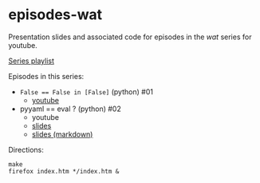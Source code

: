episodes-wat
============

Presentation slides and associated code for episodes in the *wat* series for
youtube.

[Series playlist](https://www.youtube.com/watch?v=mRPU3l54Z7I&list=PLWBKAf81pmOamJfoHz4oRdieWQysmUkaW)

Episodes in this series:

- `False == False in [False]` (python) #01
    - [youtube](https://www.youtube.com/watch?v=mRPU3l54Z7I)
- pyyaml == eval ? (python) #02
    - youtube
    - [slides](https://anthonywritescode.github.io/episodes-wat/02-pyyaml/#/2)
    - [slides (markdown)](https://github.com/anthonywritescode/episodes-wat/blob/master/02-pyyaml/slides.md)


Directions:

```
make
firefox index.htm */index.htm &
```
